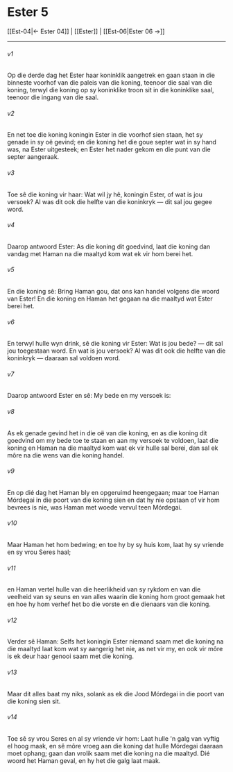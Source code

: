 # Ester 5

[[Est-04|← Ester 04]] | [[Ester]] | [[Est-06|Ester 06 →]]
***

###### v1
Op die derde dag het Ester haar koninklik aangetrek en gaan staan in die binneste voorhof van die paleis van die koning, teenoor die saal van die koning, terwyl die koning op sy koninklike troon sit in die koninklike saal, teenoor die ingang van die saal. 
###### v2
En net toe die koning koningin Ester in die voorhof sien staan, het sy genade in sy oë gevind; en die koning het die goue septer wat in sy hand was, na Ester uitgesteek; en Ester het nader gekom en die punt van die septer aangeraak. 
###### v3
Toe sê die koning vir haar: Wat wil jy hê, koningin Ester, of wat is jou versoek? Al was dit ook die helfte van die koninkryk — dit sal jou gegee word. 
###### v4
Daarop antwoord Ester: As die koning dit goedvind, laat die koning dan vandag met Haman na die maaltyd kom wat ek vir hom berei het. 
###### v5
En die koning sê: Bring Haman gou, dat ons kan handel volgens die woord van Ester! En die koning en Haman het gegaan na die maaltyd wat Ester berei het. 
###### v6
En terwyl hulle wyn drink, sê die koning vir Ester: Wat is jou bede? — dit sal jou toegestaan word. En wat is jou versoek? Al was dit ook die helfte van die koninkryk — daaraan sal voldoen word. 
###### v7
Daarop antwoord Ester en sê: My bede en my versoek is: 
###### v8
As ek genade gevind het in die oë van die koning, en as die koning dit goedvind om my bede toe te staan en aan my versoek te voldoen, laat die koning en Haman na die maaltyd kom wat ek vir hulle sal berei, dan sal ek môre na die wens van die koning handel. 
###### v9
En op dié dag het Haman bly en opgeruimd heengegaan; maar toe Haman Mórdegai in die poort van die koning sien en dat hy nie opstaan of vir hom bevrees is nie, was Haman met woede vervul teen Mórdegai. 
###### v10
Maar Haman het hom bedwing; en toe hy by sy huis kom, laat hy sy vriende en sy vrou Seres haal; 
###### v11
en Haman vertel hulle van die heerlikheid van sy rykdom en van die veelheid van sy seuns en van alles waarin die koning hom groot gemaak het en hoe hy hom verhef het bo die vorste en die dienaars van die koning. 
###### v12
Verder sê Haman: Selfs het koningin Ester niemand saam met die koning na die maaltyd laat kom wat sy aangerig het nie, as net vir my, en ook vir môre is ek deur haar genooi saam met die koning. 
###### v13
Maar dit alles baat my niks, solank as ek die Jood Mórdegai in die poort van die koning sien sit. 
###### v14
Toe sê sy vrou Seres en al sy vriende vir hom: Laat hulle 'n galg van vyftig el hoog maak, en sê môre vroeg aan die koning dat hulle Mórdegai daaraan moet ophang; gaan dan vrolik saam met die koning na die maaltyd. Dié woord het Haman geval, en hy het die galg laat maak. 
